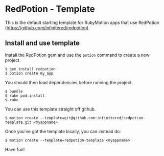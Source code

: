 RedPotion - Template
===================

This is the default starting template for RubyMotion apps that use RedPotion (https://github.com/infinitered/redpotion).

## Install and use template

Install the RedPotion gem and use the `potion` command to create a new project.

  ```
  $ gem install redpotion
  $ potion create my_app
  ```

You should then load dependencies before running the project.

  ```
  $ bundle
  $ rake pod:install
  $ rake
  ```

You can use this template straight off github.

  `$ motion create --template=git@github.com:infinitered/redpotion-template.git <myappname>`

Once you've got the template locally, you can instead do:

  `$ motion create --template=redpotion-template <myappname>`


Have fun!
